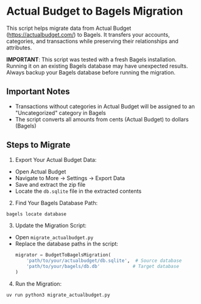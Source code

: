 # Actual Budget to Bagels Migration

This script helps migrate data from Actual Budget (https://actualbudget.com/) to Bagels. It transfers your accounts, categories, and transactions while preserving their relationships and attributes.

**IMPORTANT**: This script was tested with a fresh Bagels installation. Running it on an existing Bagels database may have unexpected results. Always backup your Bagels database before running the migration.

## Important Notes

- Transactions without categories in Actual Budget will be assigned to an "Uncategorized" category in Bagels
- The script converts all amounts from cents (Actual Budget) to dollars (Bagels)

## Steps to Migrate

1. Export Your Actual Budget Data:
 - Open Actual Budget
 - Navigate to More → Settings → Export Data
 - Save and extract the zip file
 - Locate the `db.sqlite` file in the extracted contents

2. Find Your Bagels Database Path:

 ```bash
 bagels locate database
 ```

3. Update the Migration Script:

 - Open `migrate_actualbudget.py`
 - Replace the database paths in the script:
   ```python
   migrator = BudgetToBagelsMigration(
       'path/to/your/actualbudget/db.sqlite',  # Source database
       'path/to/your/bagels/db.db'            # Target database
   )
   ```

4. Run the Migration:

 ```bash
 uv run python3 migrate_actualbudget.py
 ```


